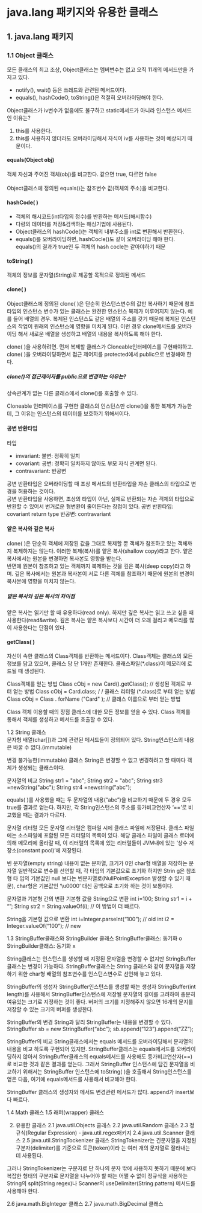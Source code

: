 # java.lang 패키지와 유용한 클래스
## 1. java.lang 패키지
### 1.1 Object 클래스
모든 클래스의 최고 조상, Object클래스는 멤버변수는 없고 오직 11개의 메서드만을 가지고 있다.
 - notify(), wait() 등은 쓰레드와 관련된 메서드이다.
 - equals(), hashCodeO, toString()은 적절히 오버라이딩해야 한다. 

Object클래스가 iv변수가 없음에도 불구하고 static메서드가 아니라 인스턴스 메서드인 이유는?</br>
1. this를 사용한다. 
2. this를 사용하지 않더라도 오버라이딩해서 자식이 iv를 사용하는 것이 예상되기 때문이다.

#### equals(Object obj)
객체 자신과 주어진 객체(obj)를 비교한다. 같으면 true, 다르면 false</br>	
Object클래스에 정의된 equals()는 참조변수 값(객체의 주소)을 비교한다. 

#### hashCode( )
- 객체의 해시코드(int타입의 정수)를 반환하는 메서드(해시함수)</br>
- 다량의 데이터를 저장&검색하는 해싱기법에 사용된다.</br>
- Object클래스의 hashCode()는 객체의 내부주소를 int로 변환해서 반환한다. 
- equals()를 오버라이딩하면, hashCocle()도 같이 오버라이딩 해야 한다. </br>
equals()의 결과가 true인 두 객체의 hash cocle는 같아야하기 때문 

#### toString( )
객체의 정보를 문자열(String)로 제공할 목적으로 정의된 메서드 

#### clone( )
Object클래스에 정의된 clone( )은 단순히 인스턴스변수의 값만 복사하기 때문에 참조타입의 인스턴스 변수가 있는 클래스는 완전한 인스턴스 복제가 이루어지지 않는다.
예를 들어 배열의 경우. 복제된 인스턴스도 같은 배열의 주소를 갖기 때문에 복제된 인스턴스의 작업이 원래의 인스턴스에 영향을 미치게 된다. 이런 경우 clone메서드를 오버라이딩 해서 새로운 배열을 생성하고 배열의 내용을 복사하도록 해야 한다. 

clone( )을 사용하려면. 먼저 복제할 클래스가 Cloneable인터페이스를 구현해야하고. clone( )을 오버라이딩하면서 접근 제어지를 protected에서 public으로 변경해야 한다. 

##### clone()의 접근제어자를 public으로 변경하는 이유는?
상속관계가 없는 다른 클래스에서 clone()를 호출할 수 있다.

Cloneable 인터페이스를 구현한 클래스의 인스턴스만 clone()을 통한 복제가 가능한데, 그 이유는 인스턴스의 데이터를 보호하기 위해서이다.

#### 공변 반환타입
타입
- imvariant: 불변: 정확히 일치
- covariant: 공변: 정확히 일치하지 않아도 부모 자식 관계면 된다.
- contravariant: 반공변

공변 반환타입은 오버라이딩할 때 조상 메서드의 반환타입을 자손 클래스의 타입으로 변경을 허용하는 것이다.</br>
공변 반환타입을 사용하면, 조상의 타입이 아닌, 실제로 반환되는 자손 객체의 타입으로 반환할 수 있어서 번거로운 형변환이 줄어든다는 장점이 있다.
공변 반환타입: covariant return type
반공변: contravariant 

#### 얕은 복사와 깊은 복사
clone( )은 단순히 객체에 저장된 값을 그대로 복제할 뿐 객체가 참조하고 있는 객체까지 복제하지는 않는다. 이러한 복제(복사)를 얕은 복사(shallow copy)라고 한다. 얕은 복사에서는 원본을 변경하면 복사본도 영향을 받는다. </br>
반면에 원본이 참조하고 있는 객체까지 복제하는 것을 깊은 복사(deep copy)라고 하며. 깊은 복사에서는 원본과 복사본이 서로 다른 객체를 참조하기 때문에 원본의 변경이 복사본에 영향을 미치지 않는다.

##### 얕은 복사와 깊은 복사의 차이점
얕은 복사는 읽기만 할 때 유용하다(read only). 하지만 깊은 복사는 읽고 쓰고 싶을 때 사용한다(read&write). 깊은 복사는 얕은 복사보다 시간이 더 오래 걸리고 메모리를 많이 사용한다는 단점이 있다.

#### getClass( )
자신이 속한 클래스의 Class객체를 반환하는 메서드이다.
Class객체는 클래스의 모든 정보를 담고 있으며, 클래스 당 단 1개만 존재한다. 
클래스파일(*.class)이 메모리에 로드될 때 생성된다.

Class객체를 얻는 방법
Class cObj = new Card().getClass(); // 생성된 객체로 부터 얻는 방법 
Class cObj = Card.class; / / 클래스 리터럴 (*.class)로 부터 얻는 방법
Class cObj = Class . forName ("Card" ); // 클래스 이름으로 부터 얻는 방법

Class 객체 이용할 때의 장점
클래스에 대한 모든 정보를 얻을 수 있다. 
Class 객체를 통해서 객체를 생성하고 메서드를 호출할 수 있다.

1.2 String 클래스				
문자형 배열(char[])과 그에 관련된 메서드들이 정의되어 있다. 
String인스턴스의 내용은 바꿀 수 없다.(immutable)

변경 불가능한(immutable) 클래스
String은 변경할 수 없고 변경하려고 할 때마다 객체가 생성되는 클래스이다. 

문자열의 비교
String str1 = "abc";
 String str2 = "abc";
 String str3 =newString("abc");
 String str4 =newstring("abc"); 



equals( )를 사용했을 때는 두 문자열의 내용(“abc”)을 비교하기 때문에 두 경우 모두 true를 결과로 얻는다. 하지만, 각 String인스턴스의 주소를 등가비교연산자 ‘==’로 비교했을 때는 결과가 다르다.

문자열 리터럴
모든 문자열 리터럴은 컴파일 시에 클래스 파일에 저장된다. 클래스 파일에는 소스파일에 포함된 모든 리터럴의 목록이 있다. 해당 클래스 파일이 클래스 로더에 의해 메모리에 올라갈 때, 이 리터럴의 목록에 있는 리터럴들이 JVM내에 있는 ‘상수 저장소(constant pool)’에 저장된다.

빈 문자열(empty string)
내용이 없는 문자열, 크기가 0인 char형 배열을 저장하는 문자열 
일반적으로 변수를 선언할 때, 각 타입의 기본값으로 초기화 하지만 Strin g은 참조형 타 입의 기본값인 null 보다는 빈문자열로(NullPointException 발생할 수 있기 때문), char형은 기본값인 ‘\u0000’ 대신 공백으로 초기화 하는 것이 보통이다.

문자열과 기본형 간의 변환
기본형 값을 String으로 변환
int i=100;
String str1 = i + “”;
String str2 = String.valueOf(i);	// 이 방법이 더 빠르다.

String을 기본형 값으로 변환
int i=Integer.parseInt(“100”);		// old
int i2 = Integer.valueOf(“100”);	// new

1.3 StringBuffer클래스와 StringBuilder 클래스
StringBuffer클래스: 동기화 o
StringBuilder클래스: 동기화 x

String클래스는 인스턴스를 생성할 때 지정된 문자열을 변경할 수 없지만 StringBuffer클래스는 변경이 가능하다. StringBuffer클래스는 String 클래스와 같이 문자열을 저장하기 위한 char형 배열의 참조변수를 인스턴스변수로 선언해 놓고 있다.

StringBuffer의 생성자
StringBuffer인스턴스를 생성할 때는 생성자 StringBuffer(int length)를 사용해서 StringBuffer인스턴스에 저장될 문자열의 길이를 고려하여 충분히 여유있는 크기로 지정하는 것이 좋다. 버퍼의 크기를 지정해주지 않으면 16개의 문지를 저장할 수 있는 크기의 버퍼를 생성한다.

StringBuffer의 변경
String과 달리 StringBuffer는 내용을 변경할 수 있다.
StringBuffer sb = new StringBuffer(“abc”);
sb.append(“123”).append(“ZZ”);

StringBuffer의 비교
String클래스에서는 equals 메서드를 오버라이딩해서 문자열의 내용을 비교 하도록 구현되어 있지만. StringBuffer클래스는 equals메서드를 오버라이딩하지 않아서 StringBuffer클래스의 equals메서드를 사용해도 등가비교연산자(==)로 비교한 것과 같은 결과를 얻는다.
그래서 StringBuffer 인스턴스에 담긴 문자열을 비교하기 위해서는 StringBuffer 인스턴스에 toString( )을 호출해서 String인스턴스를 얻은 다음, 여기에 equals메서드를 사용해서 비교해야 한다.

StringBuffer 클래스의 생성자와 메서드
변경관련 메서드가 많다. append가 insert보다 빠르다.



1.4 Math 클래스
1.5 래퍼(wrapper) 클래스

2. 유용한 클래스
2.1 java.util.Objects 클래스
2.2 java.util.Random 클래스
2.3 정규식(Regular Expression) - java.util.regex패키지
2.4 java.util.Scanner 클래스
2.5 java.util.StringTockenizer 클래스
StringTokenizer는 긴문자열을 지정된 구분자(delimiter)를 기준으로 토큰(token)이라 는 여러 개의 문자열로 잘라내는 데 사용된다.  

그러나 StringTokenizer는 구분자로 단 하나의 문자 밖에 사용하지 못하기 때문에 보다 복잡한 형태의 구분자로 문자열을 나누어야 할 때는 어쩔 수 없이 정규식을 사용하는 String의 split(String regex)나 Scanner의 useDelimiter(String pattern) 메서드를 사용해야 한다. 

2.6 java.math.BigInteger 클래스
2.7 java.math.BigDecimal 클래스
